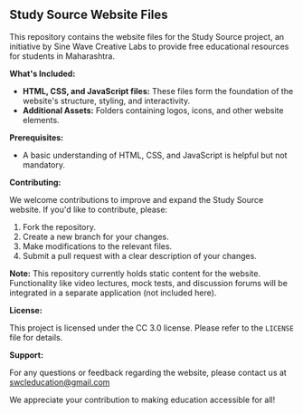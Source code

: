 ## Study Source Website Files

This repository contains the website files for the Study Source project, an initiative by Sine Wave Creative Labs to provide free educational resources for students in Maharashtra.

**What's Included:**

* **HTML, CSS, and JavaScript files:** These files form the foundation of the website's structure, styling, and interactivity.
* **Additional Assets:** Folders containing logos, icons, and other website elements.

**Prerequisites:**

* A basic understanding of HTML, CSS, and JavaScript is helpful but not mandatory.

**Contributing:**

We welcome contributions to improve and expand the Study Source website. If you'd like to contribute, please:

1. Fork the repository.
2. Create a new branch for your changes.
3. Make modifications to the relevant files.
4. Submit a pull request with a clear description of your changes.

**Note:** This repository currently holds static content for the website. Functionality like video lectures, mock tests, and discussion forums will be integrated in a separate application (not included here).

**License:**

This project is licensed under the CC 3.0 license. Please refer to the `LICENSE` file for details.

**Support:**

For any questions or feedback regarding the website, please contact us at swcleducation@gmail.com

We appreciate your contribution to making education accessible for all!
